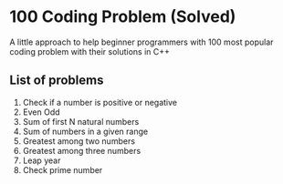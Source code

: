 # 100 Coding Problem (Solved)

A little approach to help beginner programmers with 100 most popular coding problem with their solutions in C++

## List of problems
1. Check if a number is positive or negative
2. Even Odd
3. Sum of first N natural numbers
4. Sum of numbers in a given range
5. Greatest among two numbers 
6. Greatest among three numbers
7. Leap year
8. Check prime number